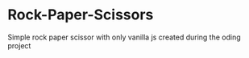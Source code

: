 # Rock-Paper-Scissors
Simple rock paper scissor with only vanilla js created during the oding project
